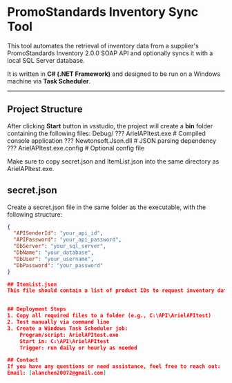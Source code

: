 # PromoStandards Inventory Sync Tool

This tool automates the retrieval of inventory data from a supplier's PromoStandards Inventory 2.0.0 SOAP API and optionally syncs it with a local SQL Server database.

It is written in **C# (.NET Framework)** and designed to be run on a Windows machine via **Task Scheduler**.

---

## Project Structure
After clicking **Start** button in vsstudio, the project will create a **bin** folder containing the following files:
Debug/
??? ArielAPItest.exe        # Compiled console application
??? Newtonsoft.Json.dll     # JSON parsing dependency
??? ArielAPItest.exe.config # Optional config file

Make sure to copy secret.json and ItemList.json into the same directory as ArielAPItest.exe.

## secret.json
Create a secret.json file in the same folder as the executable, with the following structure:

```json
{
  "APISenderId": "your_api_id",
  "APIPassword": "your_api_password",
  "DbServer": "your_sql_server",
  "DbName": "your_database",
  "DbUser": "your_username",
  "DbPassword": "your_password"
}

## ItemList.json
This file should contain a list of product IDs to request inventory data for.


## Deployment Steps
1. Copy all required files to a folder (e.g., C:\API\ArielAPItest)
2. Test manually via command line
3. Create a Windows Task Scheduler job:
	Program/script: ArielAPItest.exe
	Start in: C:\API\ArielAPItest
	Trigger: run daily or hourly as needed

## Contact
If you have any questions or need assistance, feel free to reach out:
Email: [alanchen20072@gmail.com]